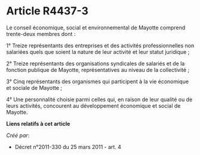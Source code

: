 # Article R4437-3

Le conseil économique, social et environnemental de Mayotte comprend trente-deux membres dont :

1° Treize représentants des entreprises et des activités professionnelles non salariées quels que soient la nature de leur
activité et leur statut juridique ;

2° Treize représentants des organisations syndicales de salariés et de la fonction publique de Mayotte, représentatives au
niveau de la collectivité ;

3° Cinq représentants des organismes qui participent à la vie économique et sociale de Mayotte ;

4° Une personnalité choisie parmi celles qui, en raison de leur qualité ou de leurs activités, concourent au développement
économique et social de Mayotte.

**Liens relatifs à cet article**

_Créé par_:

  - Décret n°2011-330 du 25 mars 2011 - art. 4
